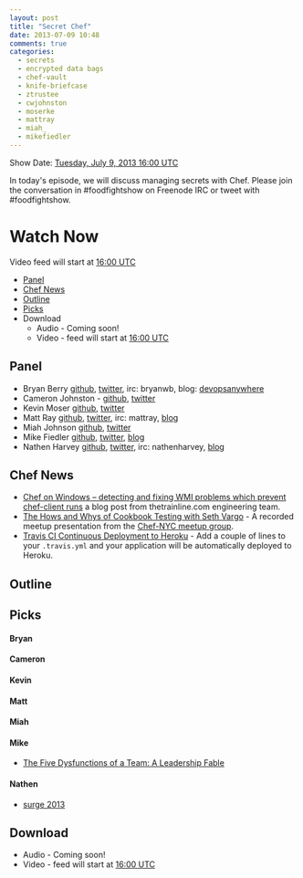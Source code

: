 ```yaml
---
layout: post
title: "Secret Chef"
date: 2013-07-09 10:48
comments: true
categories: 
  - secrets
  - encrypted data bags
  - chef-vault
  - knife-briefcase
  - ztrustee
  - cwjohnston
  - moserke
  - mattray
  - miah_
  - mikefiedler
---
```

Show Date:  [Tuesday, July 9, 2013 16:00 UTC](http://www.timeanddate.com/worldclock/fixedtime.html?msg=Food+Fight+Show+-+Secret+Chef&iso=20130709T12&p1=1928&ah=1)

In today's episode, we will discuss managing secrets with Chef.  Please join the conversation in #foodfightshow on Freenode IRC or tweet with #foodfightshow.

# Watch Now

Video feed will start at [16:00 UTC](http://www.timeanddate.com/worldclock/fixedtime.html?msg=Food+Fight+Show+-+Secret+Chef&iso=20130709T12&p1=1928&ah=1)

* [Panel](http://foodfightshow.org/2013/07/secret-chef.html#panel)
* [Chef News](http://foodfightshow.org/2013/07/secret-chef.html#news)
* [Outline](http://foodfightshow.org/2013/07/secret-chef.html#outline)
* [Picks](http://foodfightshow.org/2013/07/secret-chef.html#picks)
* Download
  * Audio - Coming soon!
  * Video - feed will start at [16:00 UTC](http://www.timeanddate.com/worldclock/fixedtime.html?msg=Food+Fight+Show+-+Secret+Chef&iso=20130709T12&p1=1928&ah=1)

Panel<a name="panel"></a>
------
* Bryan Berry [github](http://github.com/bryanwb), [twitter](http://twitter.com/bryanwb), irc: bryanwb, blog: [devopsanywhere](http://devopsanywhere.blogspot.com)
* Cameron Johnston - [github](https://github.com/cwjohnston), [twitter](https://twitter.com/cwjohnston)
* Kevin Moser  [github](https://github.com/moserke), [twitter](https://twitter.com/moserke)
* Matt Ray [github](http://github.com/mattray), [twitter](http://twitter.com/mattray), irc: mattray, [blog](http://www.leastresistance.net/)
* Miah Johnson [github](https://github.com/miah), [twitter](https://twitter.com/miah_)
* Mike Fiedler [github](http://github.com/miketheman), [twitter](http://twitter.com/mikefiedler), [blog](http://www.miketheman.net)
* Nathen Harvey [github](http://github.com/nathenharvey), [twitter](http://twitter.com/nathenharvey), irc: nathenharvey, [blog](http://nathenharvey.com)

<!-- more -->

Chef News<a name="news"></a>
---------

* [Chef on Windows – detecting and fixing WMI problems which prevent chef-client runs](http://engineering.thetrainline.com/2013/07/09/chef-on-windows-detecting-and-fixing-wmi-problems/) a blog post from thetrainline.com engineering team.
* [The Hows and Whys of Cookbook Testing with Seth Vargo](https://www.youtube.com/watch?v=qJgMb7hmqLQ) - A recorded meetup presentation from the [Chef-NYC meetup group](http://www.meetup.com/Chef-NYC/).
* [Travis CI Continuous Deployment to Heroku](http://about.travis-ci.org/blog/2013-07-09-introducing-continuous-deployment-to-heroku/) - Add a couple of lines to your `.travis.yml` and your application will be automatically deployed to Heroku.

Outline<a name="outline"></a>
-------

Picks
-----

#### Bryan

#### Cameron

#### Kevin

#### Matt

#### Miah

#### Mike

* [The Five Dysfunctions of a Team: A Leadership Fable](http://www.amazon.com/Five-Dysfunctions-Team-Large-Print/dp/0470580461)

#### Nathen

* [surge 2013](http://surge.omniti.com/2013/)


Download
--------

* Audio - Coming soon!
* Video - feed will start at [16:00 UTC](http://www.timeanddate.com/worldclock/fixedtime.html?msg=Food+Fight+Show+-+Secret+Chef&iso=20130709T12&p1=1928&ah=1)
